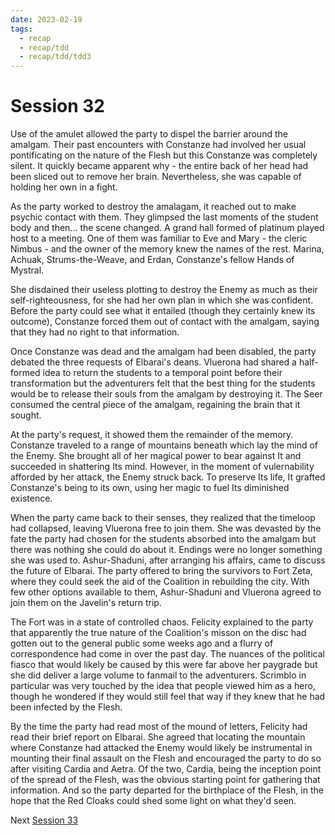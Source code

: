 ```yaml
---
date: 2023-02-19
tags:
  - recap
  - recap/tdd
  - recap/tdd/tdd3
---
```

# Session 32

Use of the amulet allowed the party to dispel the barrier around the amalgam. Their past encounters with Constanze had involved her usual pontificating on the nature of the Flesh but this Constanze was completely silent. It quickly became apparent why - the entire back of her head had been sliced out to remove her brain. Nevertheless, she was capable of holding her own in a fight.

As the party worked to destroy the amalagam, it reached out to make psychic contact with them. They glimpsed the last moments of the student body and then... the scene changed. A grand hall formed of platinum played host to a meeting. One of them was familiar to Eve and Mary - the cleric Nimbus - and the owner of the memory knew the names of the rest. Marina, Achuak, Strums-the-Weave, and Erdan, Constanze's fellow Hands of Mystral.

She disdained their useless plotting to destroy the Enemy as much as their self-righteousness, for she had her own plan in which she was confident. Before the party could see what it entailed (though they certainly knew its outcome), Constanze forced them out of contact with the amalgam, saying that they had no right to that information.

Once Constanze was dead and the amalgam had been disabled, the party debated the three requests of Elbarai's deans. Vluerona had shared a half-formed idea to return the students to a temporal point before their transformation but the adventurers felt that the best thing for the students would be to release their souls from the amalgam by destroying it. The Seer consumed the central piece of the amalgam, regaining the brain that it sought.

At the party's request, it showed them the remainder of the memory. Constanze traveled to a range of mountains beneath which lay the mind of the Enemy. She brought all of her magical power to bear against It and succeeded in shattering Its mind. However, in the moment of vulernability afforded by her attack, the Enemy struck back. To preserve Its life, It grafted Constanze's being to its own, using her magic to fuel Its diminished existence.

When the party came back to their senses, they realized that the timeloop had collapsed, leaving Vluerona free to join them. She was devasted by the fate the party had chosen for the students absorbed into the amalgam but there was nothing she could do about it. Endings were no longer something she was used to. Ashur-Shaduni, after arranging his affairs, came to discuss the future of Elbarai. The party offered to bring the survivors to Fort Zeta, where they could seek the aid of the Coalition in rebuilding the city. With few other options available to them, Ashur-Shaduni and Vluerona agreed to join them on the Javelin's return trip.

The Fort was in a state of controlled chaos. Felicity explained to the party that apparently the true nature of the Coalition's misson on the disc had gotten out to the general public some weeks ago and a flurry of correspondence had come in over the past day. The nuances of the political fiasco that would likely be caused by this were far above her paygrade but she did deliver a large volume to fanmail to the adventurers. Scrimblo in particular was very touched by the idea that people viewed him as a hero, though he wondered if they would still feel that way if they knew that he had been infected by the Flesh.

By the time the party had read most of the mound of letters, Felicity had read their brief report on Elbarai. She agreed that locating the mountain where Constanze had attacked the Enemy would likely be instrumental in mounting their final assault on the Flesh and encouraged the party to do so after visiting Cardia and Aetra. Of the two, Cardia, being the inception point of the spread of the Flesh, was the obvious starting point for gathering that information. And so the party departed for the birthplace of the Flesh, in the hope that the Red Cloaks could shed some light on what they'd seen.

Next
[Session 33](Recaps/Auril%20Adventures/Campaign%203%20-%20A%20Wasteland%20of%20Flesh/Session%2033.md)